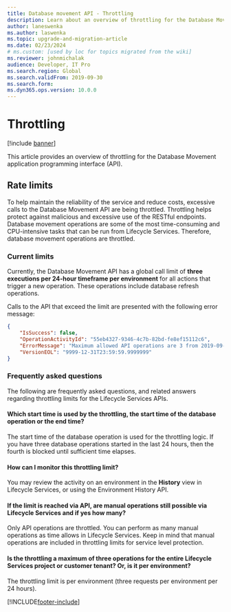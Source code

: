 ```yaml
---
title: Database movement API - Throttling
description: Learn about an overview of throttling for the Database Movement application programming interface (API) about throttling.
author: laneswenka
ms.author: laswenka
ms.topic: upgrade-and-migration-article
ms.date: 02/23/2024
# ms.custom: [used by loc for topics migrated from the wiki]
ms.reviewer: johnmichalak
audience: Developer, IT Pro
ms.search.region: Global
ms.search.validFrom: 2019-09-30
ms.search.form:
ms.dyn365.ops.version: 10.0.0
---
```


# Throttling

[!include [banner](../../includes/banner.md)]

This article provides an overview of throttling for the Database Movement application programming interface (API).

## Rate limits

To help maintain the reliability of the service and reduce costs, excessive calls to the Database Movement API are being throttled. Throttling helps protect against malicious and excessive use of the RESTful endpoints. Database movement operations are some of the most time-consuming and CPU-intensive tasks that can be run from Lifecycle Services. Therefore, database movement operations are throttled.

### Current limits

Currently, the Database Movement API has a global call limit of **three executions per 24-hour timeframe per environment** for all actions that trigger a new operation. These operations include database refresh operations.

Calls to the API that exceed the limit are presented with the following error message:

```json
{
    "IsSuccess": false,
    "OperationActivityId": "55eb4327-9346-4c7b-82bd-fe8ef15112c6",
    "ErrorMessage": "Maximum allowed API operations are 3 from 2019-09-30T04:01:01.9999999",
    "VersionEOL": "9999-12-31T23:59:59.9999999"
}
```

### Frequently asked questions

The following are frequently asked questions, and related answers regarding throttling limits for the Lifecycle Services APIs.

#### Which start time is used by the throttling, the start time of the database operation or the end time?
The start time of the database operation is used for the throttling logic. If you have three database operations started in the last 24 hours, then the fourth is blocked until sufficient time elapses.

#### How can I monitor this throttling limit?
You may review the activity on an environment in the **History** view in Lifecycle Services, or using the Environment History API. 

#### If the limit is reached via API, are manual operations still possible via Lifecycle Services and if yes how many?
Only API operations are throttled. You can perform as many manual operations as time allows in Lifecycle Services. Keep in mind that manual operations are included in throttling limits for service level protection.

#### Is the throttling a maximum of three operations for the entire Lifecycle Services project or customer tenant? Or, is it per environment?
The throttling limit is per environment (three requests per environment per 24 hours).

[!INCLUDE[footer-include](../../../../includes/footer-banner.md)]
